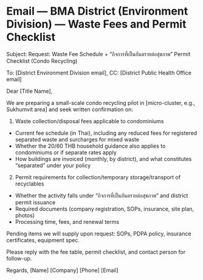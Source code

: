 # Email — BMA District (Environment Division) — Waste Fees and Permit Checklist

Subject: Request: Waste Fee Schedule + “กิจการที่เป็นอันตรายต่อสุขภาพ” Permit Checklist (Condo Recycling)

To: [District Environment Division email], CC: [District Public Health Office email]

Dear [Title Name],

We are preparing a small-scale condo recycling pilot in [micro-cluster, e.g., Sukhumvit area] and seek written confirmation on:

1) Waste collection/disposal fees applicable to condominiums
- Current fee schedule (in Thai), including any reduced fees for registered separated waste and surcharges for mixed waste
- Whether the 20/60 THB household guidance also applies to condominiums or if separate rates apply
- How buildings are invoiced (monthly, by district), and what constitutes “separated” under your policy

2) Permit requirements for collection/temporary storage/transport of recyclables
- Whether the activity falls under “กิจการที่เป็นอันตรายต่อสุขภาพ” and district permit issuance
- Required documents (company registration, SOPs, insurance, site plan, photos)
- Processing time, fees, and renewal terms

Pending items we will supply upon request: SOPs, PDPA policy, insurance certificates, equipment spec.

Please reply with the fee table, permit checklist, and contact person for follow-up.

Regards,
[Name]
[Company]
[Phone]
[Email]
